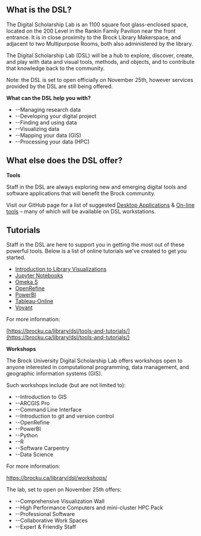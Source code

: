 ## **What is the DSL?**

The Digital Scholarship Lab is an 1100 square foot glass-enclosed space, located on the 200 Level in the Rankin Family Pavilion near the front entrance. It is in close proximity to the Brock Library Makerspace, and adjacent to two Multipurpose Rooms, both also administered by the library.

The Digital Scholarship Lab (DSL) will be a hub to explore, discover, create, and play with data and visual tools, methods, and objects, and to contribute that knowledge back to the community.

Note: the DSL is set to open officially on November 25th, however services provided by the DSL are still being offered.

**What can the DSL help you with?**

- --Managing research data
- --Developing your digital project
- --Finding and using data
- --Visualizing data
- --Mapping your data (GIS)
- --Processing your data (HPC)

## **What else does the DSL offer?**

**Tools**

Staff in the DSL are always exploring new and emerging digital tools and software applications that will benefit the Brock community.

Visit our GitHub page for a list of suggested [Desktop Applications](https://brockdsl.github.io/Desktop-Programs/) &amp; [On-line tools](https://brockdsl.github.io/Online-Tools/) – many of which will be available on DSL workstations.

## **Tutorials**

Staff in the DSL are here to support you in getting the most out of these powerful tools. Below is a list of online tutorials we&#39;ve created to get you started.

- [Introduction to Library Visualizations](https://brockdsl.github.io/LibraryDataViz/)
- [Jupyter Notebooks](https://brockdsl.github.io/Jupyter_Notebooks_Tutorial/)
- [Omeka S](https://brockdsl.github.io/Omeka-S-Tutorial/)
- [OpenRefine](https://brockdsl.github.io/Open-Refine-Tutorial/)
- [PowerBI](https://brockdsl.github.io/PowerBI-Tutorial/)
- [Tableau-Online](https://brockdsl.github.io/Tableau-Online-Tutorial/)
- [Voyant](https://brockdsl.github.io/Voyant-Tutorial/)

For more information:

[https://brocku.ca/library/dsl/tools-and-tutorials/](https://brocku.ca/library/dsl/tools-and-tutorials/)

**Workshops**

The Brock University Digital Scholarship Lab offers workshops open to anyone interested in computational programming, data management, and geographic information systems (GIS).

Such workshops include (but are not limited to):

- --Introduction to GIS
- --ARCGIS Pro
- --Command Line Interface
- --Introduction to git and version control
- --OpenRefine
- --PowerBI
- --Python
- --R
- --Software Carpentry
- --Data Science

For more information:

https://brocku.ca/library/dsl/workshops/


The lab, set to open on November 25th offers:

- --Comprehensive Visualization Wall
- --High Performance Computers and mini-cluster HPC Pack
- --Professional Software
- --Collaborative Work Spaces
- --Expert &amp; Friendly Staff
